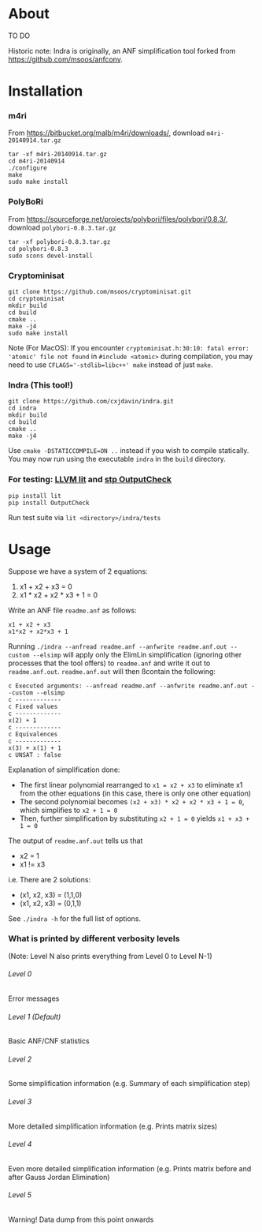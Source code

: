 # About

TO DO

Historic note: Indra is originally, an ANF simplification tool forked from https://github.com/msoos/anfconv.

# Installation

### m4ri
From https://bitbucket.org/malb/m4ri/downloads/, download `m4ri-20140914.tar.gz`

```
tar -xf m4ri-20140914.tar.gz
cd m4ri-20140914
./configure
make
sudo make install
```

### PolyBoRi
From https://sourceforge.net/projects/polybori/files/polybori/0.8.3/, download `polybori-0.8.3.tar.gz`
```
tar -xf polybori-0.8.3.tar.gz
cd polybori-0.8.3
sudo scons devel-install
```

### Cryptominisat
```
git clone https://github.com/msoos/cryptominisat.git
cd cryptominisat
mkdir build
cd build
cmake ..
make -j4
sudo make install
```
Note (For MacOS): If you encounter `cryptominisat.h:30:10: fatal error: 'atomic' file not found` in `#include <atomic>` during compilation, you may need to use `CFLAGS='-stdlib=libc++' make` instead of just `make`.

### Indra (This tool!)
```
git clone https://github.com/cxjdavin/indra.git
cd indra
mkdir build
cd build
cmake ..
make -j4
```
Use `cmake -DSTATICCOMPILE=ON ..` instead if you wish to compile statically. You may now run using the executable `indra` in the `build` directory.

### For testing: [LLVM lit](https://github.com/llvm-mirror/llvm/tree/master/utils/lit) and [stp OutputCheck](https://github.com/stp/OutputCheck)
```
pip install lit
pip install OutputCheck
```
Run test suite via `lit <directory>/indra/tests`

# Usage

Suppose we have a system of 2 equations:
1. x1 + x2 + x3 = 0
2. x1 \* x2 + x2 \* x3 + 1 = 0

Write an ANF file `readme.anf` as follows:
```
x1 + x2 + x3
x1*x2 + x2*x3 + 1
```

Running `./indra --anfread readme.anf --anfwrite readme.anf.out --custom --elsimp` will apply only the ElimLin simplification (ignoring other processes that the tool offers) to `readme.anf` and write it out to `readme.anf.out`. `readme.anf.out` will then ßcontain the following:
```
c Executed arguments: --anfread readme.anf --anfwrite readme.anf.out --custom --elsimp
c -------------
c Fixed values
c -------------
x(2) + 1
c -------------
c Equivalences
c -------------
x(3) + x(1) + 1
c UNSAT : false
```
Explanation of simplification done:
* The first linear polynomial rearranged to `x1 = x2 + x3` to eliminate x1 from the other equations (in this case, there is only one other equation)
* The second polynomial becomes `(x2 + x3) * x2 + x2 * x3 + 1 = 0`, which simplifies to `x2 + 1 = 0`
* Then, further simplification by substituting `x2 + 1 = 0` yields `x1 + x3 + 1 = 0`


The output of `readme.anf.out` tells us that
* x2 = 1
* x1 != x3

i.e. There are 2 solutions:
* (x1, x2, x3) = (1,1,0)
* (x1, x2, x3) = (0,1,1)

See `./indra -h` for the full list of options.

### What is printed by different verbosity levels
(Note: Level N also prints everything from Level 0 to Level N-1)

###### Level 0
Error messages
###### Level 1 (Default)
Basic ANF/CNF statistics
###### Level 2
Some simplification information (e.g. Summary of each simplification step)
###### Level 3
More detailed simplification information (e.g. Prints matrix sizes)
###### Level 4
Even more detailed simplification information (e.g. Prints matrix before and after Gauss Jordan Elimination)
###### Level 5
Warning! Data dump from this point onwards
